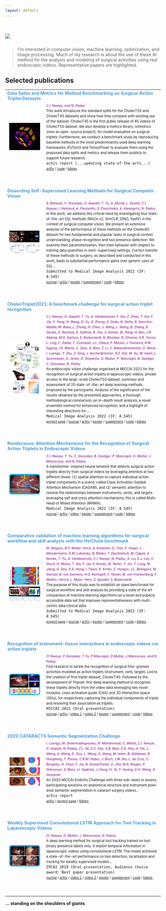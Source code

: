 ```yaml
---
layout: default
---
```

# [![](https://img.shields.io/badge/MY-RESEARCH-blue?style=for-the-badge)](#)
> I'm interested in computer vision, machine learning, optimization, and image processing. 
Much of my research is about the use of these AI method for the analysis and modeling of surgical activities using real endoscopic videos. 
Representative papers are highlighted.



## Selected publications

<table>
  
  <!--- paper 8 -->
  <tr>
    <td colspan=2 style="color:#4B9CDF"><b>Data Splits and Metrics for Method Benchmarking on Surgical Action Triplet Datasets</b></td>
  </tr>
  <tr>
    <td style="padding:2.5%;width:25%;vertical-align:middle;min-width:120px">
        <img src="assets/img/datasplitmetric2022.gif" alt="project image" style="width:auto; height:auto; max-width:100%;" />
    </td>
    <td>
      <i style="font-size:75%; color:purple">C.I. Nwoye, and N. Padoy</i><br /> 
      <span style="font-size:80%">
        This work introduces the standard splits for the CholecT50 and CholecT45 datasets and show how they compare with existing use of the dataset. CholecT45 is the first public release of 45 videos of CholecT50 dataset. We also develop a metrics library, <i>ivtmetrics</i> (now an open-source project), for model evaluation on surgical triplets. Furthermore, we conduct a benchmark study by reproducing baseline methods in the most predominantly used deep learning frameworks (PyTorch and TensorFlow) to evaluate them using the proposed data splits and metrics and release them publicly to support future research. 
      </span><br>
      <code class="dest">arXiv report (...updating state-of-the-arts...)</code> 
      <br />
      <span style="font-size:75%">
        <a href="https://arxiv.org/pdf/2204.05235.pdf">arXiv</a> / 
        <a href="https://github.com/CAMMA-public/attention-triplet">code</a> / 
        <a href="">bibtex</a> 
      </span>
    </td>
  </tr>
  <tr><td colspan=2 style="color:blue"><p><br /></p></td></tr>
  
  
  <!--- paper 7 -->
  <tr>
    <td colspan=2 style="color:#4B9CD3"><b>Dissecting Self-Supervised Learning Methods for Surgical Computer Vision</b></td>
  </tr>
  <tr>
    <td style="padding:2.5%;width:25%;vertical-align:middle;min-width:120px">
        <img src="assets/img/ssl2022.png" alt="project image" style="width:auto; height:auto; max-width:100%;" />
    </td>
    <td>
      <i style="font-size:75%; color:purple">S. Ramesh, V. Srivastav, D. Alapatt, T. Yu, A. Murali, L. Sestini, C.I. Nwoye, I. Hamoud, A. Fleurentin, G. Exarchakis, A. Karargyris, N. Padoy</i><br /> 
      <span style="font-size:80%">
        In this work, we address this critical need by investigating four state-of-the-art SSL methods (MoCo v2, SimCLR, DINO, SwAV) in the context of surgical computer vision. We present an extensive analysis of the performance of these methods on the Cholec80 dataset for two fundamental and popular tasks in surgical context understanding, phase recognition and tool presence detection. We examine their parameterization, then their behavior with respect to training data quantities in semi-supervised settings. Correct transfer of these methods to surgery, as described and conducted in this work, leads to substantial performance gains over generic uses of SSL...
      </span><br>
      <code class="dest"><i>Submitted to</i> Medical Image Analysis 2022 (IF: 8.545)</code>    
      <br />
      <span style="font-size:75%">
        <a href="#">journal</a> /
        <a href="https://arxiv.org/pdf/2207.00449.pdf">arXiv</a> / 
        <a href="#">poster</a> / 
        <a href="#">supplement</a> / 
        <a href="https://github.com/CAMMA-public/SelfSupSurg">code</a> / 
        <a href="#">bibtex</a> 
      </span>
    </td>
  </tr>
  <tr><td colspan=2 style="color:blue"><p><br /></p></td></tr>
  
  
  <!--- paper 6 -->
  <tr>
    <td colspan=2 style="color:#4B9CD3"><b>CholecTriplet2021: A benchmark challenge for surgical action triplet recognition</b></td>
  </tr>
  <tr>
    <td style="padding:2.5%;width:25%;vertical-align:middle;min-width:120px">
        <img src="assets/img/ct2021.png" alt="project image" style="width:auto; height:auto; max-width:100%;" />
    </td>
    <td>
      <i style="font-size:75%; color:purple">C.I. Nwoye, D. Alapatt, T. Yu, A. Vardazaryan, F. Xia, Z. Zhao, T. Xia, F. Jia, Y. Yang, H. Wang, D. Yu, G. Zheng, X. Duan, N. Getty, R. Sanchez-Matilla, M. Robu, L. Zhang, H. Chen, J. Wang, L. Wang, B. Zhang, B. Gerats, S. Raviteja, R. Sathish, R. Tao, S. Kondo, W. Pang, H. Ren, J.R. Abbing, M.H. Sarhan, S. Bodenstedt, N. Bhasker, B. Oliveira, H.R. Torres, L. Ling, F. Gaida, T. Czempiel, J.L. Vilaça, P. Morais, J. Fonseca, R.M. Egging, I.N. Wijma, C. Qian, G. Bian, Z. Li, V. Balasubramanian, D. Sheet, I. Luengo, Y. Zhu, S. Ding, J. Aschenbrenner, N.E. Kar, M. Xu, M. Islam, L. Seenivasan, A. Jenke, D. Stoyanov, D. Mutter, P. Mascagni, B. Seeliger, C. Gonzalez, N. Padoy</i><br /> 
      <span style="font-size:80%">
        An endoscopic vision challenge organized at MICCAI 2021 for the recognition of surgical action triplets in laparoscopic videos. private access to the large-scale CholecT50 dataset, summary and assessment of 20 state-of-the-art deep learning methods proposed by the participants. Analysis of the significance of the results obtained by the presented approaches, a thorough methodological comparison, an in-depth result analysis, a novel ensemble method for enhanced recognition, and a highlight of interesting directions for …
      </span><br>
      <code class="dest">Medical Image Analysis 2022 (IF: 8.545)</code>   
      <br />
      <span style="font-size:75%">
        <a href="https://cholectriplet2021.grand-challenge.org/">project page</a> /
        <a href="#">journal</a> /
        <a href="https://arxiv.org/pdf/2204.04746.pdf">arXiv</a> / 
        <a href="#">poster</a> / 
        <a href="#">supplement</a> / 
        <a href="https://github.com/CAMMA-public/cholectriplet2021">code</a> / 
        <a href="">bibtex</a> 
      </span>
    </td>
  </tr>
  <tr><td colspan=2 style="color:blue"><p><br /></p></td></tr>
  
  
  <!--- paper 4 -->
  <tr>
    <td colspan=2 style="color:#4B9CD3"><b>Rendezvous: Attention Mechanisms for the Recognition of Surgical Action Triplets in Endoscopic Videos</b></td>
  </tr>
  <tr>
    <td style="padding:2.5%;width:25%;vertical-align:middle;min-width:120px">
        <img src="assets/img/media2022.png" alt="project image" style="width:auto; height:auto; max-width:100%;" />
    </td>
    <td>
      <i style="font-size:75%; color:purple">C.I. Nwoye, T. Yu, C. Gonzalez, B. Seeliger, P. Mascagni, D. Mutter, J. Marescaux, and N. Padoy</i><br /> 
      <span style="font-size:80%">
        A transformer-inspired neural network that detects surgical action triplets directly from surgical videos by leveraging attention at two different levels: 
        (1) spatial attention to capture individual action triplet components in a scene; called Class Activation Guided Attention Mechanism (CAGAM), and 
        (2) semantic attention to resolve the relationships between instruments, verbs, and targets leveraging self and cross attention mechanisms; 
        this is called Multi-Head of Mixed Attention (MHMA).
      </span><br>
      <code class="dest">Medical Image Analysis 2022 (IF: 8.545)</code> 
      <br />
      <span style="font-size:75%">
        <a href="https://doi.org/10.1016/j.media.2022.102433">journal</a> /
        <a href="https://arxiv.org/abs/2109.03223">arXiv</a> / 
        <a href="https://www.youtube.com/watch?v=d_yHdJtCa98&t=61s">video</a> /
        <a href="https://ars.els-cdn.com/content/image/1-s2.0-S1361841522000846-ga1.jpg">poster</a> / 
        <a href="https://ars.els-cdn.com/content/image/1-s2.0-S1361841522000846-mmc1.pdf">supplement</a> / 
        <a href="https://github.com/CAMMA-public/rendezvous">code</a> / 
        <a href="#">bibtex</a> 
      </span>
    </td>
  </tr>
  <tr><td colspan=2 style="color:blue"><p><br /></p> </td></tr>
  
  <!--- paper 5 -->
  <tr>
    <td colspan=2 style="color:#4B9CD3"><b>Comparative validation of machine learning algorithms for surgical workflow and skill analysis with the HeiChole benchmark</b></td>
  </tr>
  <tr>
    <td style="padding:2.5%;width:25%;vertical-align:middle;min-width:120px">
        <img src="assets/img/heichole2019.png" alt="project image" style="width:auto; height:auto; max-width:100%;" />
    </td>
    <td>
      <i style="font-size:75%; color:purple">M. Wagner, B.P. Müller-Stich, A. Kisilenko, D. Tran, P. Heger, L. Mündermann, D.M. Lubotsky, B. Müller, T. Davitashvili, M. Capek, A. Reinke, T. Yu, A. Vardazaryan, C.I. Nwoye, N. Padoy, X. Liu, E.J. Lee, C. Disch, H. Meine, T. Xia, F. Jia, S. Kondo, W. Reiter, Y. Jin, Y. Long, M. Jiang, Q. Dou, P.A. Heng, I. Twick, K. Kirtac, E. Hosgor, J.L. Bolmgren, M. Stenzel, B. von Siemens, H.G. Kenngott, F. Nickel, M. von Frankenberg, F. Mathis-Ullrich, L. Maier-Hein, S. Speidel, S. Bodenstedt</i><br /> 
      <span style="font-size:80%">
        The purpose of this study was to establish an open benchmark for surgical workflow and skill analysis by providing a state of the art comparison of machine learning algorithms on a novel and publicly accessible data set that improves representativeness with multi-centric data clinical data.
      </span><br>
      <code class="dest"><i>Submitted to </i>Medical Image Analysis 2022 (IF: 8.545)</code>
      <br />
      <span style="font-size:75%">
        <a href="https://www.synapse.org/#!Synapse:syn18824884/wiki/592586">project page</a> /
        <a href="#">journal</a> /
        <a href="https://arxiv.org/ftp/arxiv/papers/2109/2109.14956.pdf">arXiv</a> / 
        <a href="#">poster</a> / 
        <a href="#">supplement</a> / 
        <a href="#">code</a> / 
        <a href="#">bibtex</a> 
      </span>
    </td>
  </tr>
  <tr><td colspan=2 style="color:blue"><p><br /></p></td></tr>
  
  
  
  
  <!--- paper 2 -->
  <tr>
    <td colspan=2 style="color:#4B9CD3"><b>Recognition of instrument-tissue interactions in endoscopic videos via action triplets</b></td>
  </tr>
  <tr>
    <td style="padding:2.5%;width:25%;vertical-align:middle;min-width:120px">
        <img src="assets/img/miccai2020.png" alt="project image" style="width:auto; height:auto; max-width:100%;" />
    </td>
    <td>
      <i style="font-size:75%; color:purple">CI Nwoye, C Gonzalez, T Yu, P Mascagni, D Mutter, J Marescaux, and N Padoy</i><br /> 
      <span style="font-size:80%">
        First research to tackle the recognition of surgical fine-grained activities modeled as action triplets (instrument, verb, target). 
        Led to the creation of first triplet dataset, CholecT40.
        Followed by the development of Tripnet: first deep learning method to recognize these triplets directly from the video data leveraging two novel modules, 
        class activation guide (CAG) and 3D interaction space (3Dis), for respectively capturing the individual components of triplet and resolving their association as triplets.        
      </span><br>
      <code class="dest">MICCAI 2022 (Oral presentation)</code> 
      <br />
      <span style="font-size:75%">
        <a href="https://link.springer.com/chapter/10.1007/978-3-030-59716-0_35">journal</a> /
        <a href="https://arxiv.org/abs/2007.05405">arXiv</a> / 
        <a href="https://youtu.be/vnMwlS5tvHE">video 1</a> /  
        <a href="https://youtu.be/SNhd1yzOe50">video 2</a> / 
        <a href="#">poster</a> / 
        <a href="#">supplement</a> / 
        <a href="https://github.com/CAMMA-public/tripnet">code</a> / 
        <a href="#">bibtex</a> 
      </span>
    </td>
  </tr>
  <tr><td colspan=2 style="color:blue"><p><br /></p></td></tr>
  
  
  <!--- paper 3 -->
  <tr>
    <td colspan=2 style="color:#4B9CDF"><b>2020 CATARACTS Semantic Segmentation Challenge</b></td>
  </tr>
  <tr>
    <td style="padding:2.5%;width:25%;vertical-align:middle;min-width:120px">
        <img src="assets/img/cadis2020.png" alt="project image" style="width:auto; height:auto; max-width:100%;" />
    </td>
    <td>
      <i style="font-size:75%; color:purple">I. Luengo, M. Grammatikopoulou, R. Mohammadi, C. Walsh, C.I. Nwoye, D. Alapatt, N. Padoy, Z.L. Ni, C.C. Fan, G.B. Bian, Z.G. Hou, H. Ha, J. Wang, H. Wang, D. Guo, L. Wang, G. Wang, M. Islam, B. Giddwani, R. Hongliang, T. Pissas, C.R.M. Huber, J. Birch, J.M. Rio, L. da Cruz, C. Bergeles, H. Chen, F. Jia, N. KumarTomar, D. Jha, M.A. Riegler, P. Halvorsen, S. Bano, U. Vaghela, J. Hong, H. Ye, F. Huang, D.H. Wang, D. Stoyanov</i><br /> 
      <span style="font-size:80%">
       An 2020 MICCAI EndoVis Challenge with three sub-tasks to assess participating solutions on anatomical structure and instrument pixel-wise semantic segmentation in cataract surgery videos...
      </span><br>
      <code class="dest">arXiv report</code>   
      <br />
      <span style="font-size:75%">
        <a href="https://arxiv.org/pdf/2110.10965.pdf">arXiv</a> / 
        <a href="https://cataracts-semantic-segmentation2020.grand-challenge.org/">project page</a> / 
        <a href="#">bibtex</a> 
      </span>
    </td>
  </tr>
  <tr><td colspan=2 style="color:blue"><p><br /></p></td></tr>
  
  <!--- paper 1 -->
  <tr>
    <td colspan=2 style="color:#4B9CDF"><b>Weakly Supervised Convolutional LSTM Approach for Tool Tracking in Laparoscopic Videos</b></td>
  </tr>
  <tr>
    <td style="padding:2.5%;width:25%;vertical-align:middle;min-width:120px">
        <img src="assets/img/ipcai2019.gif" alt="project image" style="width:auto; height:auto; max-width:100%;" />
    </td>
    <td>
      <i style="font-size:75%; color:purple">CI. Nwoye, D. Mutter, J. Marescaux, N. Padoy</i><br /> 
      <span style="font-size:80%">
        A deep learning method for surgical tool tracking trained on tool binary presence labels only. 
        It exploit temporal information in laparoscopic videos using convolutional LSTM. 
        The model achieved a state-of-the-art performance on tool detection, localization and tracking for weakly supervised models...
      </span><br>
      <code class="dest">IPCAI 2019 (Oral presentation, Audience choice award: Best paper presentation)</code> 
      <br />
      <span style="font-size:75%">
        <a href="https://link.springer.com/article/10.1007/s11548-019-01958-6">journal</a> /
        <a href="https://arxiv.org/abs/1812.01366">arXiv</a> / 
        <a href="https://youtu.be/vnMwlS5tvHE">video 1</a> /  
        <a href="https://youtu.be/SNhd1yzOe50">video 2</a> / 
        <a href="#">poster</a> / 
        <a href="#">supplement</a> / 
        <a href="https://github.com/CAMMA-public/ConvLSTM-Surgical-Tool-Tracker">code</a> / 
        <a href="#">bibtex</a> 
      </span>
    </td>
  </tr>
  <tr><td colspan=2 style="color:blue"><p><br /></p></td></tr>
  
</table>


  **... standing on the shoulders of giants**

